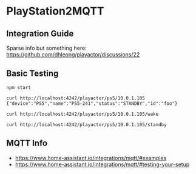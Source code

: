 # PlayStation2MQTT

## Integration Guide

Sparse info but something here: https://github.com/dhleong/playactor/discussions/22

## Basic Testing

```
npm start

curl http://localhost:4242/playactor/ps5/10.0.1.105
{"device":"PS5","name":"PS5-241","status":"STANDBY","id":"foo"}

curl http://localhost:4242/playactor/ps5/10.0.1.105/wake

curl http://localhost:4242/playactor/ps5/10.0.1.105/standby
```

## MQTT Info

* https://www.home-assistant.io/integrations/mqtt/#examples
* https://www.home-assistant.io/integrations/mqtt/#testing-your-setup
